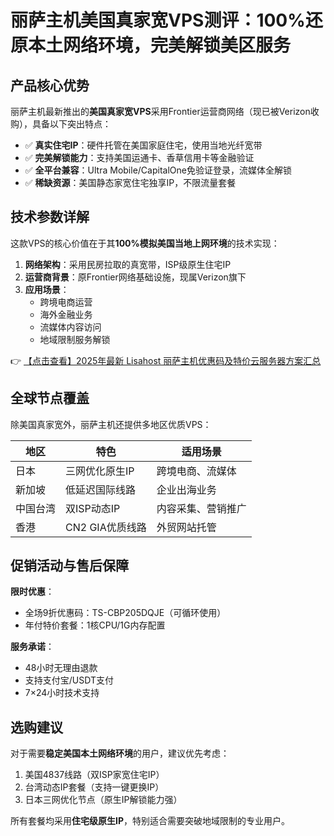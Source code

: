 # 丽萨主机美国真家宽VPS测评：100%还原本土网络环境，完美解锁美区服务

## 产品核心优势

丽萨主机最新推出的**美国真家宽VPS**采用Frontier运营商网络（现已被Verizon收购），具备以下突出特点：

- ✅ **真实住宅IP**：硬件托管在美国家庭住宅，使用当地光纤宽带
- ✅ **完美解锁能力**：支持美国运通卡、香草信用卡等金融验证
- ✅ **全平台兼容**：Ultra Mobile/CapitalOne免验证登录，流媒体全解锁
- ✅ **稀缺资源**：美国静态家宽住宅独享IP，不限流量套餐

## 技术参数详解

这款VPS的核心价值在于其**100%模拟美国当地上网环境**的技术实现：

1. **网络架构**：采用民房拉取的真宽带，ISP级原生住宅IP
2. **运营商背景**：原Frontier网络基础设施，现属Verizon旗下
3. **应用场景**：
   - 跨境电商运营
   - 海外金融业务
   - 流媒体内容访问
   - 地域限制服务解锁

👉 [【点击查看】2025年最新 Lisahost 丽萨主机优惠码及特价云服务器方案汇总](https://bit.ly/lisazhuji)

## 全球节点覆盖

除美国真家宽外，丽萨主机还提供多地区优质VPS：

| 地区       | 特色                     | 适用场景           |
|------------|--------------------------|--------------------|
| 日本       | 三网优化原生IP           | 跨境电商、流媒体   |
| 新加坡     | 低延迟国际线路           | 企业出海业务       |
| 中国台湾   | 双ISP动态IP              | 内容采集、营销推广 |
| 香港       | CN2 GIA优质线路          | 外贸网站托管       |

## 促销活动与售后保障

**限时优惠**：
- 全场9折优惠码：TS-CBP205DQJE（可循环使用）
- 年付特价套餐：1核CPU/1G内存配置

**服务承诺**：
- 48小时无理由退款
- 支持支付宝/USDT支付
- 7×24小时技术支持

## 选购建议

对于需要**稳定美国本土网络环境**的用户，建议优先考虑：
1. 美国4837线路（双ISP家宽住宅IP）
2. 台湾动态IP套餐（支持一键更换IP）
3. 日本三网优化节点（原生IP解锁能力强）

所有套餐均采用**住宅级原生IP**，特别适合需要突破地域限制的专业用户。